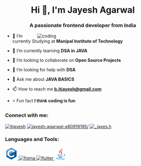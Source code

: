 <h1 align="center">Hi 👋, I'm Jayesh Agarwal</h1>
<h3 align="center">A passionate frontend developer from India</h3>
<img align="right" alt="coding" width ="400" src="https://media1.tenor.com/images/ba6d7d37fa1e4ca966ac7328bf43b96c/tenor.gif?itemid=18657810"> 

- 🔭 I’m currently Studying at **Manipal Institute of Technology**

- 🌱 I’m currently learning **DSA in JAVA**

- 👯 I’m looking to collaborate on **Open Source Projects**

- 🤝 I’m looking for help with **DSA**

- 💬 Ask me about **JAVA BASICS**

- 📫 How to reach me **b.itjayesh@gmail.com**

- ⚡ Fun fact **I think coding is fun**

<h3 align="left">Connect with me:</h3>
<p align="left">
<a href="https://twitter.com/itjayesh" target="blank"><img align="center" src="https://raw.githubusercontent.com/rahuldkjain/github-profile-readme-generator/master/src/images/icons/Social/twitter.svg" alt="itjayesh" height="30" width="40" /></a>
<a href="https://linkedin.com/in/jayesh-agarwal-a80919195/" target="blank"><img align="center" src="https://raw.githubusercontent.com/rahuldkjain/github-profile-readme-generator/master/src/images/icons/Social/linked-in-alt.svg" alt="jayesh-agarwal-a80919195/" height="30" width="40" /></a>
<a href="https://instagram.com/_jayes.h" target="blank"><img align="center" src="https://raw.githubusercontent.com/rahuldkjain/github-profile-readme-generator/master/src/images/icons/Social/instagram.svg" alt="_jayes.h" height="30" width="40" /></a>
</p>

<h3 align="left">Languages and Tools:</h3>
<p align="left"> <a href="https://www.cprogramming.com/" target="_blank" rel="noreferrer"> <img src="https://raw.githubusercontent.com/devicons/devicon/master/icons/c/c-original.svg" alt="c" width="40" height="40"/> </a> <a href="https://www.figma.com/" target="_blank" rel="noreferrer"> <img src="https://www.vectorlogo.zone/logos/figma/figma-icon.svg" alt="figma" width="40" height="40"/> </a> <a href="https://flutter.dev" target="_blank" rel="noreferrer"> <img src="https://www.vectorlogo.zone/logos/flutterio/flutterio-icon.svg" alt="flutter" width="40" height="40"/> </a> <a href="https://www.java.com" target="_blank" rel="noreferrer"> <img src="https://raw.githubusercontent.com/devicons/devicon/master/icons/java/java-original.svg" alt="java" width="40" height="40"/> </a> </p>
